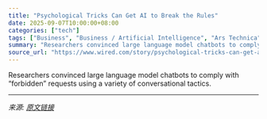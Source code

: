 ```yaml
---
title: "Psychological Tricks Can Get AI to Break the Rules"
date: 2025-09-07T10:00:00+08:00
categories: ["tech"]
tags: ["Business", "Business / Artificial Intelligence", "Ars Technica", "artificial intelligence", "chatbots", "drugs", "research", "Flatter Bots"]
summary: "Researchers convinced large language model chatbots to comply with “forbidden” requests using a variety of conversational tactics."
source_url: "https://www.wired.com/story/psychological-tricks-can-get-ai-to-break-the-rules/"
---
```


Researchers convinced large language model chatbots to comply with “forbidden” requests using a variety of conversational tactics.

---

*来源: [原文链接](https://www.wired.com/story/psychological-tricks-can-get-ai-to-break-the-rules/)*
